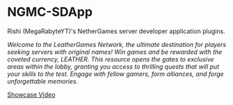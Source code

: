 # NGMC-SDApp
Rishi (MegaRabyteYT)'s NetherGames server developer application plugins. 

*Welcome to the LeatherGames Network, the ultimate destination for players seeking servers with original names! Win games and be rewarded with the coveted currency, LEATHER. This resource opens the gates to exclusive areas within the lobby, granting you access to thrilling quests that will put your skills to the test. Engage with fellow gamers, form alliances, and forge unforgettable memories.*

[Showcase Video](https://youtu.be/uzO_gM2GvPo)
